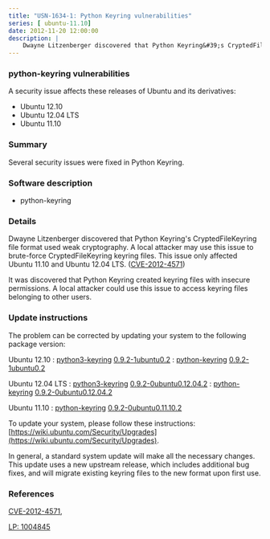 ```yaml
---
title: "USN-1634-1: Python Keyring vulnerabilities"
series: [ ubuntu-11.10]
date: 2012-11-20 12:00:00
description: |
    Dwayne Litzenberger discovered that Python Keyring&#39;s CryptedFileKeyring file format used weak cryptography. A local attacker may use this issue to brute-force CryptedFileKeyring keyring files. This issue only affected Ubuntu 11.10 and Ubuntu 12.04 LTS. ([CVE-2012-4571](http://people.ubuntu.com/~ubuntu-security/cve/CVE-2012-4571))
--- 
```

 
### python-keyring vulnerabilities

A security issue affects these releases of Ubuntu and its derivatives:

* Ubuntu 12.10
* Ubuntu 12.04 LTS
* Ubuntu 11.10

### Summary

Several security issues were fixed in Python Keyring. 

### Software description

* python-keyring 

### Details

Dwayne Litzenberger discovered that Python Keyring&#39;s CryptedFileKeyring file format used weak cryptography. A local attacker may use this issue to brute-force CryptedFileKeyring keyring files. This issue only affected Ubuntu 11.10 and Ubuntu 12.04 LTS. ([CVE-2012-4571](http://people.ubuntu.com/~ubuntu-security/cve/CVE-2012-4571))

It was discovered that Python Keyring created keyring files with insecure permissions. A local attacker could use this issue to access keyring files belonging to other users. 

### Update instructions

The problem can be corrected by updating your system to the following package version:

Ubuntu 12.10
 : [python3-keyring](https://launchpad.net/ubuntu/+source/python-keyring) <span> [0.9.2-1ubuntu0.2](https://launchpad.net/ubuntu/+source/python-keyring/0.9.2-1ubuntu0.2) </span> 
 : [python-keyring](https://launchpad.net/ubuntu/+source/python-keyring) <span> [0.9.2-1ubuntu0.2](https://launchpad.net/ubuntu/+source/python-keyring/0.9.2-1ubuntu0.2) </span> 

Ubuntu 12.04 LTS
 : [python3-keyring](https://launchpad.net/ubuntu/+source/python-keyring) <span> [0.9.2-0ubuntu0.12.04.2](https://launchpad.net/ubuntu/+source/python-keyring/0.9.2-0ubuntu0.12.04.2) </span> 
 : [python-keyring](https://launchpad.net/ubuntu/+source/python-keyring) <span> [0.9.2-0ubuntu0.12.04.2](https://launchpad.net/ubuntu/+source/python-keyring/0.9.2-0ubuntu0.12.04.2) </span> 

Ubuntu 11.10
 : [python-keyring](https://launchpad.net/ubuntu/+source/python-keyring) <span> [0.9.2-0ubuntu0.11.10.2](https://launchpad.net/ubuntu/+source/python-keyring/0.9.2-0ubuntu0.11.10.2) </span> 

To update your system, please follow these instructions: [https://wiki.ubuntu.com/Security/Upgrades](https://wiki.ubuntu.com/Security/Upgrades).

In general, a standard system update will make all the necessary changes. This update uses a new upstream release, which includes additional bug fixes, and will migrate existing keyring files to the new format upon first use. 

### References

 [CVE-2012-4571](http://people.ubuntu.com/~ubuntu-security/cve/CVE-2012-4571), 

 [LP: 1004845](https://launchpad.net/bugs/1004845)
 
